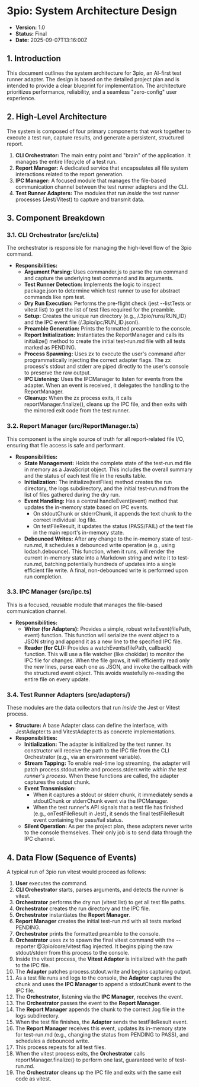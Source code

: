 # 3pio: System Architecture Design

* **Version:** 1.0
* **Status:** Final
* **Date:** 2025-09-07T13:16:00Z

## 1. Introduction

This document outlines the system architecture for 3pio, an AI-first test runner adapter. The design is based on the detailed project plan and is intended to provide a clear blueprint for implementation. The architecture prioritizes performance, reliability, and a seamless "zero-config" user experience.

## 2. High-Level Architecture

The system is composed of four primary components that work together to execute a test run, capture results, and generate a persistent, structured report.

1. **CLI Orchestrator:** The main entry point and "brain" of the application. It manages the entire lifecycle of a test run.
2. **Report Manager:** A dedicated service that encapsulates all file system interactions related to the report generation.
3. **IPC Manager:** A focused module that manages the file-based communication channel between the test runner adapters and the CLI.
4. **Test Runner Adapters:** The modules that run *inside* the test runner processes (Jest/Vitest) to capture and transmit data.

## 3. Component Breakdown

### 3.1. CLI Orchestrator (src/cli.ts)

The orchestrator is responsible for managing the high-level flow of the 3pio command.

* **Responsibilities:**
  * **Argument Parsing:** Uses commander.js to parse the run command and capture the underlying test command and its arguments.
  * **Test Runner Detection:** Implements the logic to inspect package.json to determine which test runner to use for abstract commands like npm test.
  * **Dry Run Execution:** Performs the pre-flight check (jest --listTests or vitest list) to get the list of test files required for the preamble.
  * **Setup:** Creates the unique run directory (e.g., /.3pio/runs/RUN\_ID) and the IPC event file (/.3pio/ipc/RUN\_ID.jsonl).
  * **Preamble Generation:** Prints the formatted preamble to the console.
  * **Report Initialization:** Instantiates the ReportManager and calls its initialize() method to create the initial test-run.md file with all tests marked as PENDING.
  * **Process Spawning:** Uses zx to execute the user's command after programmatically injecting the correct adapter flags. The zx process's stdout and stderr are piped directly to the user's console to preserve the raw output.
  * **IPC Listening:** Uses the IPCManager to listen for events from the adapter. When an event is received, it delegates the handling to the ReportManager.
  * **Cleanup:** When the zx process exits, it calls reportManager.finalize(), cleans up the IPC file, and then exits with the mirrored exit code from the test runner.

### 3.2. Report Manager (src/ReportManager.ts)

This component is the single source of truth for all report-related file I/O, ensuring that file access is safe and performant.

* **Responsibilities:**
  * **State Management:** Holds the complete state of the test-run.md file in memory as a JavaScript object. This includes the overall summary and the status of each test file in the results table.
  * **Initialization:** The initialize(testFiles) method creates the run directory, the logs subdirectory, and the initial test-run.md from the list of files gathered during the dry run.
  * **Event Handling:** Has a central handleEvent(event) method that updates the in-memory state based on IPC events.
    * On stdoutChunk or stderrChunk, it appends the text chunk to the correct individual .log file.
    * On testFileResult, it updates the status (PASS/FAIL) of the test file in the main report's in-memory state.
  * **Debounced Writes:** After any change to the in-memory state of test-run.md, it schedules a debounced write operation (e.g., using lodash.debounce). This function, when it runs, will render the current in-memory state into a Markdown string and write it to test-run.md, batching potentially hundreds of updates into a single efficient file write. A final, non-debounced write is performed upon run completion.

### 3.3. IPC Manager (src/ipc.ts)

This is a focused, reusable module that manages the file-based communication channel.

* **Responsibilities:**
  * **Writer (for Adapters):** Provides a simple, robust writeEvent(filePath, event) function. This function will serialize the event object to a JSON string and append it as a new line to the specified IPC file.
  * **Reader (for CLI):** Provides a watchEvents(filePath, callback) function. This will use a file watcher (like chokidar) to monitor the IPC file for changes. When the file grows, it will efficiently read only the *new* lines, parse each one as JSON, and invoke the callback with the structured event object. This avoids wastefully re-reading the entire file on every update.

### 3.4. Test Runner Adapters (src/adapters/)

These modules are the data collectors that run *inside* the Jest or Vitest process.

* **Structure:** A base Adapter class can define the interface, with JestAdapter.ts and VitestAdapter.ts as concrete implementations.
* **Responsibilities:**
  * **Initialization:** The adapter is initialized by the test runner. Its constructor will receive the path to the IPC file from the CLI Orchestrator (e.g., via an environment variable).
  * **Stream Tapping:** To enable real-time log streaming, the adapter will patch process.stdout.write and process.stderr.write *within the test runner's process*. When these functions are called, the adapter captures the output chunk.
  * **Event Transmission:**
    * When it captures a stdout or stderr chunk, it immediately sends a stdoutChunk or stderrChunk event via the IPCManager.
    * When the test runner's API signals that a test file has finished (e.g., onTestFileResult in Jest), it sends the final testFileResult event containing the pass/fail status.
  * **Silent Operation:** As per the project plan, these adapters never write to the console themselves. Their only job is to send data through the IPC channel.

## 4. Data Flow (Sequence of Events)

A typical run of 3pio run vitest would proceed as follows:

1. **User** executes the command.
2. **CLI Orchestrator** starts, parses arguments, and detects the runner is vitest.
3. **Orchestrator** performs the dry run (vitest list) to get all test file paths.
4. **Orchestrator** creates the run directory and the IPC file.
5. **Orchestrator** instantiates the **Report Manager**.
6. **Report Manager** creates the initial test-run.md with all tests marked PENDING.
7. **Orchestrator** prints the formatted preamble to the console.
8. **Orchestrator** uses zx to spawn the final vitest command with the --reporter @3pio/core/vitest flag injected. It begins piping the raw stdout/stderr from this process to the console.
9. Inside the vitest process, the **Vitest Adapter** is initialized with the path to the IPC file.
10. The **Adapter** patches process.stdout.write and begins capturing output.
11. As a test file runs and logs to the console, the **Adapter** captures the chunk and uses the **IPC Manager** to append a stdoutChunk event to the IPC file.
12. The **Orchestrator**, listening via the **IPC Manager**, receives the event.
13. The **Orchestrator** passes the event to the **Report Manager**.
14. The **Report Manager** appends the chunk to the correct .log file in the logs subdirectory.
15. When the test file finishes, the **Adapter** sends the testFileResult event.
16. The **Report Manager** receives this event, updates its in-memory state for test-run.md (e.g., changing the status from PENDING to PASS), and schedules a debounced write.
17. This process repeats for all test files.
18. When the vitest process exits, the **Orchestrator** calls reportManager.finalize() to perform one last, guaranteed write of test-run.md.
19. The **Orchestrator** cleans up the IPC file and exits with the same exit code as vitest.